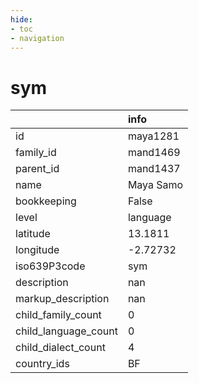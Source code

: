 ```yaml
---
hide:
- toc
- navigation
---
```

# sym
|                      | info      |
|:---------------------|:----------|
| id                   | maya1281  |
| family_id            | mand1469  |
| parent_id            | mand1437  |
| name                 | Maya Samo |
| bookkeeping          | False     |
| level                | language  |
| latitude             | 13.1811   |
| longitude            | -2.72732  |
| iso639P3code         | sym       |
| description          | nan       |
| markup_description   | nan       |
| child_family_count   | 0         |
| child_language_count | 0         |
| child_dialect_count  | 4         |
| country_ids          | BF        |